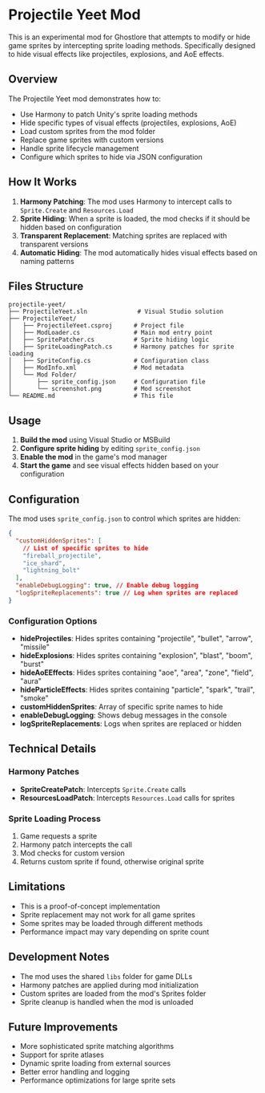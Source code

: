 # Projectile Yeet Mod

This is an experimental mod for Ghostlore that attempts to modify or hide game sprites by intercepting sprite loading methods. Specifically designed to hide visual effects like projectiles, explosions, and AoE effects.

## Overview

The Projectile Yeet mod demonstrates how to:

- Use Harmony to patch Unity's sprite loading methods
- Hide specific types of visual effects (projectiles, explosions, AoE)
- Load custom sprites from the mod folder
- Replace game sprites with custom versions
- Handle sprite lifecycle management
- Configure which sprites to hide via JSON configuration

## How It Works

1. **Harmony Patching**: The mod uses Harmony to intercept calls to `Sprite.Create` and `Resources.Load`
2. **Sprite Hiding**: When a sprite is loaded, the mod checks if it should be hidden based on configuration
3. **Transparent Replacement**: Matching sprites are replaced with transparent versions
4. **Automatic Hiding**: The mod automatically hides visual effects based on naming patterns

## Files Structure

```
projectile-yeet/
├── ProjectileYeet.sln              # Visual Studio solution
├── ProjectileYeet/
│   ├── ProjectileYeet.csproj      # Project file
│   ├── ModLoader.cs               # Main mod entry point
│   ├── SpritePatcher.cs           # Sprite hiding logic
│   ├── SpriteLoadingPatch.cs      # Harmony patches for sprite loading
│   ├── SpriteConfig.cs            # Configuration class
│   ├── ModInfo.xml                # Mod metadata
│   └── Mod Folder/
│       ├── sprite_config.json     # Configuration file
│       └── screenshot.png         # Mod screenshot
└── README.md                      # This file
```

## Usage

1. **Build the mod** using Visual Studio or MSBuild
2. **Configure sprite hiding** by editing `sprite_config.json`
3. **Enable the mod** in the game's mod manager
4. **Start the game** and see visual effects hidden based on your configuration

## Configuration

The mod uses `sprite_config.json` to control which sprites are hidden:

```json
{
  "customHiddenSprites": [
    // List of specific sprites to hide
    "fireball_projectile",
    "ice_shard",
    "lightning_bolt"
  ],
  "enableDebugLogging": true, // Enable debug logging
  "logSpriteReplacements": true // Log when sprites are replaced
}
```

### Configuration Options

- **hideProjectiles**: Hides sprites containing "projectile", "bullet", "arrow", "missile"
- **hideExplosions**: Hides sprites containing "explosion", "blast", "boom", "burst"
- **hideAoEEffects**: Hides sprites containing "aoe", "area", "zone", "field", "aura"
- **hideParticleEffects**: Hides sprites containing "particle", "spark", "trail", "smoke"
- **customHiddenSprites**: Array of specific sprite names to hide
- **enableDebugLogging**: Shows debug messages in the console
- **logSpriteReplacements**: Logs when sprites are replaced or hidden

## Technical Details

### Harmony Patches

- **SpriteCreatePatch**: Intercepts `Sprite.Create` calls
- **ResourcesLoadPatch**: Intercepts `Resources.Load` calls for sprites

### Sprite Loading Process

1. Game requests a sprite
2. Harmony patch intercepts the call
3. Mod checks for custom version
4. Returns custom sprite if found, otherwise original sprite

## Limitations

- This is a proof-of-concept implementation
- Sprite replacement may not work for all game sprites
- Some sprites may be loaded through different methods
- Performance impact may vary depending on sprite count

## Development Notes

- The mod uses the shared `libs` folder for game DLLs
- Harmony patches are applied during mod initialization
- Custom sprites are loaded from the mod's Sprites folder
- Sprite cleanup is handled when the mod is unloaded

## Future Improvements

- More sophisticated sprite matching algorithms
- Support for sprite atlases
- Dynamic sprite loading from external sources
- Better error handling and logging
- Performance optimizations for large sprite sets

